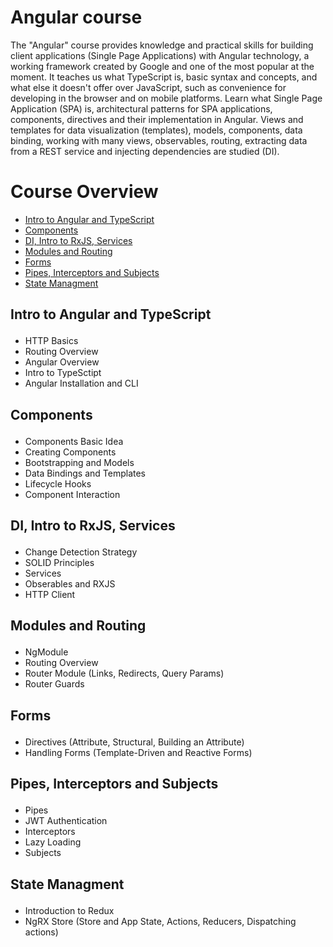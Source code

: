 # Angular course

The "Angular" course provides knowledge and practical skills for 
building client applications (Single Page Applications) with Angular technology, 
a working framework created by Google and one of the most popular at the moment. 
It teaches us what TypeScript is, basic syntax and concepts, and what else it doesn't offer
over JavaScript, such as convenience for developing in the browser and on mobile platforms.
Learn what Single Page Application (SPA) is, architectural patterns for SPA applications,
components, directives and their implementation in Angular. Views and templates for data
visualization (templates), models, components, data binding, working with many views,
observables, routing, extracting data from a REST service and injecting dependencies
are studied (DI).

# Course Overview

- <a href="#INTROATS">Intro to Angular and TypeScript</a>
- <a href="#COMPONENTS">Components</a> 
- <a href="#DIRXJS">DI, Intro to RxJS, Services</a>
- <a href="#MODULES">Modules and Routing</a>
- <a href="#FORMS">Forms</a>
- <a href="#PIPES">Pipes, Interceptors and Subjects</a>
- <a href="#STATE">State Managment</a>


## <p id="INTROATS">Intro to Angular and TypeScript</p>
- HTTP Basics
- Routing Overview
- Angular Overview
- Intro to TypeSctipt
- Angular Installation and CLI

## <p id="COMPONENTS">Components</p>
- Components Basic Idea
- Creating Components
- Bootstrapping and Models
- Data Bindings and Templates
- Lifecycle Hooks
- Component Interaction

## <p id="DIRXJS">DI, Intro to RxJS, Services</p>
- Change Detection Strategy
- SOLID Principles
- Services
- Obserables and RXJS
- HTTP Client

## <p id="MODULES">Modules and Routing</p>
- NgModule
- Routing Overview
- Router Module (Links, Redirects, Query Params)
- Router Guards

## <p id="FORMS">Forms</p>
- Directives (Attribute, Structural, Building an Attribute)
- Handling Forms (Template-Driven and Reactive Forms)

## <p id="PIPES">Pipes, Interceptors and Subjects</p>
- Pipes
- JWT Authentication
- Interceptors
- Lazy Loading
- Subjects

## <p id="STATE">State Managment</p>
- Introduction to Redux
- NgRX Store (Store and App State, Actions, Reducers, Dispatching actions)

